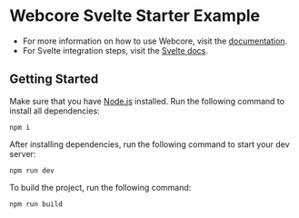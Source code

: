 # Webcore Svelte Starter Example

- For more information on how to use Webcore, visit the [documentation](https://webcoreui.dev/).
- For Svelte integration steps, visit the [Svelte docs](https://webcoreui.dev/docs/svelte).

## Getting Started

Make sure that you have [Node.js](https://nodejs.org/en) installed. Run the following command to install all dependencies:

```
npm i
```

After installing dependencies, run the following command to start your dev server:

```
npm run dev
```

To build the project, run the following command:

```
npm run build
```
